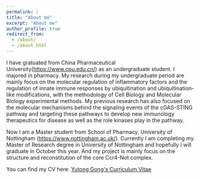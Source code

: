 ```yaml
---
permalink: /
title: "About me"
excerpt: "About me"
author_profile: true
redirect_from: 
  - /about/
  - /about.html
---
```


I have gratuated from China Pharmaceutical University(https://www.cpu.edu.cn/) as an undergraduate student. I majored in pharmacy. My research during my undergraduate period are mainly focus on the molecular regulation of inflammatory factors and the regulation of innate immune responses by ubiquitination and ubiquitination-like modifications, with the methodology of Cell Biology and Molecular Biology experimental methods. My previous research has also focused on the molecular mechanisms behind the signaling events of the cGAS-STING pathway and targeting these pathways to develop new immunology therapeutics for disease as well as the role kinases play in the pathway. 

Now I am a Master student from School of Pharmacy, University of Nottingham (https://www.nottingham.ac.uk/). Currently I am completing my Master of Research degree in University of Nottingham and hopefully I will graduate in October this year. And my project is mainly focus on the structure and reconstitution of the core Ccr4-Not complex.

You can find my CV here: [Yutong Gong's Curriculum Vitae](../assets/CV.pdf)
